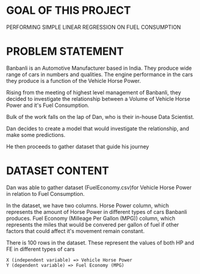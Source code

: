 # GOAL OF THIS PROJECT 

PERFORMING SIMPLE LINEAR REGRESSION ON FUEL CONSUMPTION

# PROBLEM STATEMENT 

Banbanli is an Automotive Manufacturer based in India. They produce wide range of cars in numbers and qualities. The engine performance in the cars they produce 
is a function of the Vehicle Horse Power. 

Rising from the meeting of highest level management of Banbanli, they decided to investigate the relationship between a Volume of Vehicle Horse Power and it's Fuel
Consumption. 

Bulk of the work falls on the lap of Dan, who is their in-house Data Scientist. 

Dan decides to create a model that would investigate the relationship, and make some predictions.

He then proceeds to gather dataset that guide his journey

# DATASET CONTENT

Dan was able to gather dataset (FuelEconomy.csv)for Vehicle Horse Power in relation to Fuel Consumption. 

In the dataset, we have two columns. Horse Power column, which represents the amount of Horse Power in different types of cars Banbanli produces. 
Fuel Economy (Milleage Per Gallon (MPG)) column, which represents the miles that would be convered per gallon of fuel if other factors that could affect it's 
movement remain constant. 

There is 100 rows in the dataset. These represent the values of both HP and FE in different types of cars

    X (independent variable) => Vehicle Horse Power
    Y (dependent variable) => Fuel Economy (MPG)
